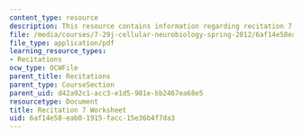 ```yaml
---
content_type: resource
description: This resource contains information regarding recitation 7 worksheet
file: /media/courses/7-29j-cellular-neurobiology-spring-2012/6af14e58eab01915facc15e36b4f7da3_MIT7_29JS12_Recitation7.pdf
file_type: application/pdf
learning_resource_types:
- Recitations
ocw_type: OCWFile
parent_title: Recitations
parent_type: CourseSection
parent_uid: d42a92c1-acc3-e1d5-981e-bb2467ea68e5
resourcetype: Document
title: Recitation 7 Worksheet
uid: 6af14e58-eab0-1915-facc-15e36b4f7da3
---
```

